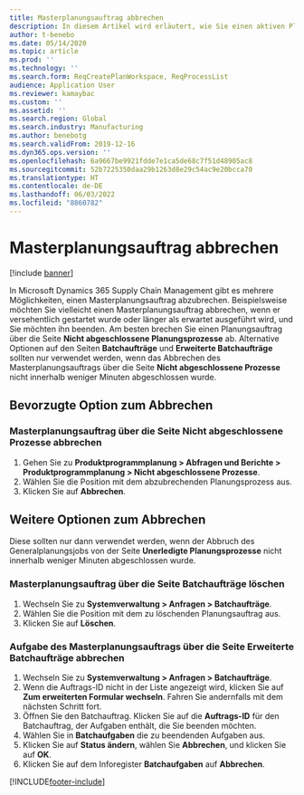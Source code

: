 ```yaml
---
title: Masterplanungsauftrag abbrechen
description: In diesem Artikel wird erläutert, wie Sie einen aktiven Planungsauftrag abbrechen, der die Funktion „Integrierte Planung“ verwendet.
author: t-benebo
ms.date: 05/14/2020
ms.topic: article
ms.prod: ''
ms.technology: ''
ms.search.form: ReqCreatePlanWorkspace, ReqProcessList
audience: Application User
ms.reviewer: kamaybac
ms.custom: ''
ms.assetid: ''
ms.search.region: Global
ms.search.industry: Manufacturing
ms.author: benebotg
ms.search.validFrom: 2019-12-16
ms.dyn365.ops.version: ''
ms.openlocfilehash: 6a9667be9921fdde7e1ca5de68c7f51d48905ac8
ms.sourcegitcommit: 52b7225350daa29b1263d8e29c54ac9e20bcca70
ms.translationtype: HT
ms.contentlocale: de-DE
ms.lasthandoff: 06/03/2022
ms.locfileid: "8860782"
---
```

# <a name="cancel-a-master-planning-job"></a>Masterplanungsauftrag abbrechen

[!include [banner](../includes/banner.md)]

In Microsoft Dynamics 365 Supply Chain Management gibt es mehrere Möglichkeiten, einen Masterplanungsauftrag abzubrechen. Beispielsweise möchten Sie vielleicht einen Masterplanungsauftrag abbrechen, wenn er versehentlich gestartet wurde oder länger als erwartet ausgeführt wird, und Sie möchten ihn beenden. Am besten brechen Sie einen Planungsauftrag über die Seite **Nicht abgeschlossene Planungsprozesse** ab. Alternative Optionen auf den Seiten **Batchaufträge** und **Erweiterte Batchaufträge** sollten nur verwendet werden, wenn das Abbrechen des Masterplanungsauftrags über die Seite **Nicht abgeschlossene Prozesse** nicht innerhalb weniger Minuten abgeschlossen wurde.

## <a name="preferred-cancel-option"></a>Bevorzugte Option zum Abbrechen
### <a name="cancel-master-planning-job-from-unfinished-planning-processes-page"></a>Masterplanungsauftrag über die Seite **Nicht abgeschlossene Prozesse** abbrechen
1. Gehen Sie zu **Produktprogrammplanung > Abfragen und Berichte > Produktprogrammplanung > Nicht abgeschlossene Prozesse**.
2. Wählen Sie die Position mit dem abzubrechenden Planungsprozess aus.
3. Klicken Sie auf **Abbrechen**.

## <a name="additional-cancel-options"></a>Weitere Optionen zum Abbrechen
Diese sollten nur dann verwendet werden, wenn der Abbruch des Generalplanungsjobs von der Seite **Unerledigte Planungsprozesse** nicht innerhalb weniger Minuten abgeschlossen wurde.

### <a name="delete-master-planning-job-from-the-batch-jobs-page"></a>Masterplanungsauftrag über die Seite **Batchaufträge** löschen
1. Wechseln Sie zu **Systemverwaltung > Anfragen > Batchaufträge**.
2. Wählen Sie die Position mit dem zu löschenden Planungsauftrag aus.
3. Klicken Sie auf **Löschen**.

### <a name="abort-master-planning-job-task-from-the-batch-jobs-enhanced-page"></a>Aufgabe des Masterplanungsauftrags über die Seite **Erweiterte Batchaufträge** abbrechen
1. Wechseln Sie zu **Systemverwaltung > Anfragen > Batchaufträge**.
2. Wenn die Auftrags-ID nicht in der Liste angezeigt wird, klicken Sie auf **Zum erweiterten Formular wechseln**. Fahren Sie andernfalls mit dem nächsten Schritt fort.
3. Öffnen Sie den Batchauftrag. Klicken Sie auf die **Auftrags-ID** für den Batchauftrag, der Aufgaben enthält, die Sie beenden möchten.
4. Wählen Sie in **Batchaufgaben** die zu beendenden Aufgaben aus.
5. Klicken Sie auf **Status ändern**, wählen Sie **Abbrechen**, und klicken Sie auf **OK**.
6. Klicken Sie auf dem Inforegister **Batchaufgaben** auf **Abbrechen**.


[!INCLUDE[footer-include](../../includes/footer-banner.md)]
